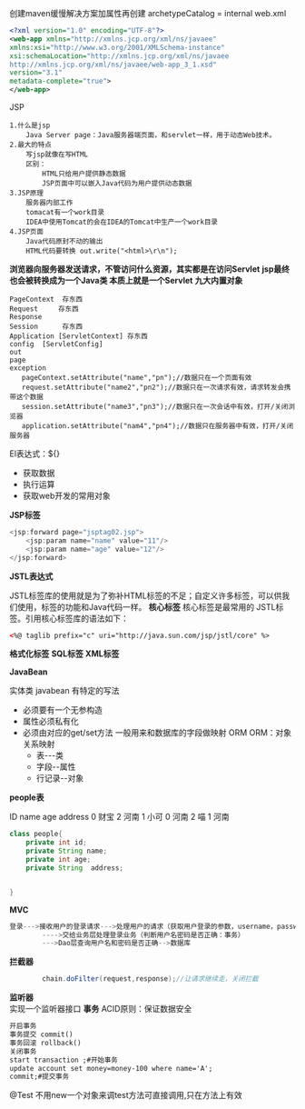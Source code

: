 创建maven缓慢解决方案加属性再创建
archetypeCatalog = internal
web.xml
```xml
<?xml version="1.0" encoding="UTF-8"?>
<web-app xmlns="http://xmlns.jcp.org/xml/ns/javaee"
xmlns:xsi="http://www.w3.org/2001/XMLSchema-instance"
xsi:schemaLocation="http://xmlns.jcp.org/xml/ns/javaee
http://xmlns.jcp.org/xml/ns/javaee/web-app_3_1.xsd"
version="3.1"
metadata-complete="true">
</web-app>
```
JSP
```text
1.什么是jsp
    Java Server page：Java服务器端页面，和servlet一样，用于动态Web技术。
2.最大的特点
    写jsp就像在写HTML
    区别：
        HTML只给用户提供静态数据
        JSP页面中可以嵌入Java代码为用户提供动态数据
3.JSP原理
    服务器内部工作
    tomacat有一个work目录
    IDEA中使用Tomcat的会在IDEA的Tomcat中生产一个work目录
4.JSP页面
    Java代码原封不动的输出
    HTML代码要转换 out.write("<html>\r\n");
```
**浏览器向服务器发送请求，不管访问什么资源，其实都是在访问Servlet**
**jsp最终也会被转换成为一个Java类 本质上就是一个Servlet**
**九大内置对象**
```text
PageContext  存东西
Request     存东西
Response
Session      存东西
Application [ServletContext] 存东西
config  [ServletConfig]
out
page
exception
   pageContext.setAttribute("name","pn");//数据只在一个页面有效
   request.setAttribute("name2","pn2");//数据只在一次请求有效，请求转发会携带这个数据
   session.setAttribute("name3","pn3");//数据只在一次会话中有效，打开/关闭浏览器
   application.setAttribute("nam4","pn4");//数据只在服务器中有效，打开/关闭服务器
```
El表达式：${}
* 获取数据
* 执行运算
* 获取web开发的常用对象

**JSP标签**
```java
<jsp:forward page="jsptag02.jsp">
    <jsp:param name="name" value="11"/>
    <jsp:param name="age" value="12"/>
</jsp:forward>

```
**JSTL表达式**

JSTL标签库的使用就是为了弥补HTML标签的不足；自定义许多标签，可以供我们使用，标签的功能和Java代码一样。
**核心标签**
核心标签是最常用的 JSTL标签。引用核心标签库的语法如下：
```xml
<%@ taglib prefix="c" uri="http://java.sun.com/jsp/jstl/core" %>
```
**格式化标签**
**SQL标签**
**XML标签**

**JavaBean**

实体类
javabean 有特定的写法
* 必须要有一个无参构造
* 属性必须私有化
* 必须由对应的get/set方法
一般用来和数据库的字段做映射 ORM
  ORM：对象关系映射
    * 表---类
    * 字段--属性
    * 行记录--对象
  
**people表**
 
ID  name  age  address
0   财宝   2     河南
1   小可   0     河南
2   喵     1     河南

```java
class people{
    private int id;
    private String name;
    private int age;
    private String  address;


}
```
**MVC**

```java
登录--->接收用户的登录请求--->处理用户的请求（获取用户登录的参数，username，password）
        ---->交给业务层处理登录业务（判断用户名密码是否正确：事务）
        --->Dao层查询用户名和密码是否正确-->数据库
```
**拦截器**

```java
        chain.doFilter(request,response);//让请求继续走，关闭拦截

```
 **监听器**     
 实现一个监听器接口
 **事务**
 ACID原则：保证数据安全
 ```txt
开启事务
事务提交 commit()
事务回滚 rollback()
关闭事务
start transaction ;#开始事务
update account set money=money-100 where name='A';
commit;#提交事务
```
@Test 不用new一个对象来调test方法可直接调用,只在方法上有效

    